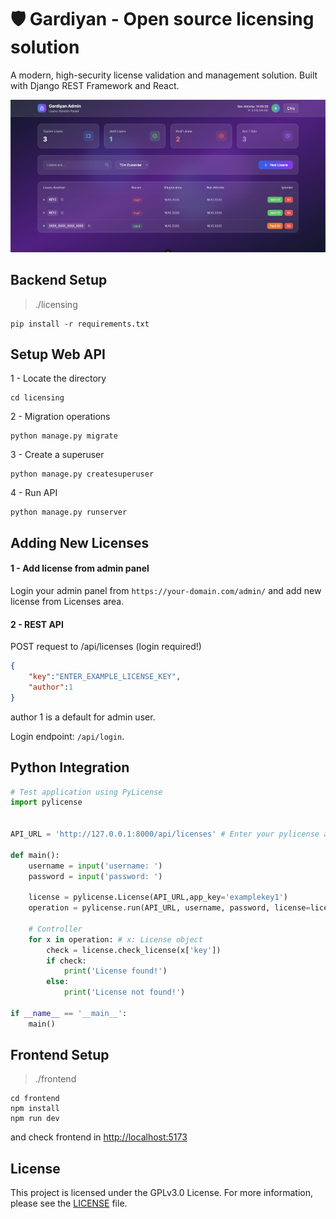 # 🛡️ Gardiyan - Open source licensing solution

A modern, high-security license validation and management solution. Built with Django REST Framework and React.

![Gardiyan Dashboard](screenshot.png)


## Backend Setup

> ./licensing

```
pip install -r requirements.txt
```

## Setup Web API

1 - Locate the directory
```
cd licensing
```

2 - Migration operations
```
python manage.py migrate
```

3 - Create a superuser
```
python manage.py createsuperuser
```

4 - Run API
```
python manage.py runserver
```

## Adding New Licenses
#### 1 - Add license from admin panel
Login your admin panel from `https://your-domain.com/admin/` and add new license from Licenses area.

#### 2 - REST API
POST request to /api/licenses (login required!)

```json
{
    "key":"ENTER_EXAMPLE_LICENSE_KEY",
    "author":1
}
```

author 1 is a default for admin user.

Login endpoint: `/api/login`.


## Python Integration
```python
# Test application using PyLicense
import pylicense


API_URL = 'http://127.0.0.1:8000/api/licenses' # Enter your pylicense api

def main():
    username = input('username: ')
    password = input('password: ')

    license = pylicense.License(API_URL,app_key='examplekey1')
    operation = pylicense.run(API_URL, username, password, license=license)

    # Controller
    for x in operation: # x: License object
        check = license.check_license(x['key'])
        if check:
            print('License found!')
        else:
            print('License not found!')

if __name__ == '__main__':
    main()
```

## Frontend Setup
> ./frontend

```
cd frontend
npm install
npm run dev
```

and check frontend in [http://localhost:5173](http://localhost:5173)

## License
This project is licensed under the GPLv3.0 License. For more information, please see the [LICENSE](LICENSE) file.
